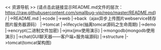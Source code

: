 << 资源导航 >>
(请点击此链接显示README.md文件的层次：https://raw.githubusercontent.com/smallbug-vip/repo/master/README.md)
/
 |->README.md
 |->code
      |->web
          |->back（ajax异步上传图片webservice转存图片服务器源码）
      |->tomcat
          |->lifecycle(抽离tomcat源码之生命周期)
      |->demo
          |->encrypt(二进制文件加密)
          |->jmx(jmx使用演示)
          |->mongodb(mongodb使用演示)
          |->chat(GUI聊天器——客户端+服务端源码)
 |->structure
      |->tomcat(tomcat架构图)
